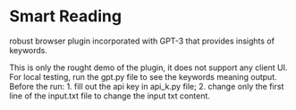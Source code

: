 # Smart Reading
robust browser plugin incorporated with GPT-3 that provides insights of keywords.

This is only the rought demo of the plugin, it does not support any client UI. 
For local testing, run the gpt.py file to see the keywords meaning output.
Before the run: 1. fill out the api key in api_k.py file; 2. change only the first line of the input.txt file to change the input txt content.
